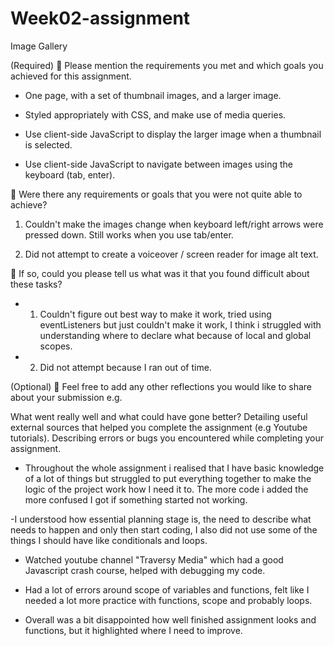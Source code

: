 # Week02-assignment
Image Gallery


(Required)
🎯 Please mention the requirements you met and which goals you achieved for this assignment.


- One page, with a set of thumbnail images, and a larger image.

- Styled appropriately with CSS, and make use of media queries.

- Use client-side JavaScript to display the larger image when a thumbnail is selected.

- Use client-side JavaScript to navigate between images using the keyboard (tab, enter).


🎯 Were there any requirements or goals that you were not quite able to achieve?

1) Couldn't make the images change when keyboard left/right arrows were pressed down. Still works when you use tab/enter.

2) Did not attempt to create a voiceover / screen reader for image alt text.

🎯 If so, could you please tell us what was it that you found difficult about these tasks?

- 1) Couldn't figure out best way to make it work, tried using eventListeners but just couldn't make it work, I think i struggled with understanding where to declare what because of local and global scopes.

- 2) Did not attempt because I ran out of time.



(Optional)
🏹 Feel free to add any other reflections you would like to share about your submission e.g.
 
What went really well and what could have gone better?
Detailing useful external sources that helped you complete the assignment (e.g Youtube tutorials).
Describing errors or bugs you encountered while completing your assignment. 

- Throughout the whole assignment i realised that I have basic knowledge of a lot of things but struggled to put everything together to make the logic of the project work how I need it to. The more code i added the more confused I got if something started not working.

-I understood how essential planning stage is, the need to describe what needs to happen and only then start coding, I also did not use some of the things I should have like conditionals and loops.

- Watched youtube channel "Traversy Media" which had a good Javascript crash course, helped with debugging my code.

- Had a lot of errors around scope of variables and functions, felt like I needed a lot more practice with functions, scope and probably loops. 

- Overall was a bit disappointed how well finished assignment looks and functions, but it highlighted where I need to improve. 